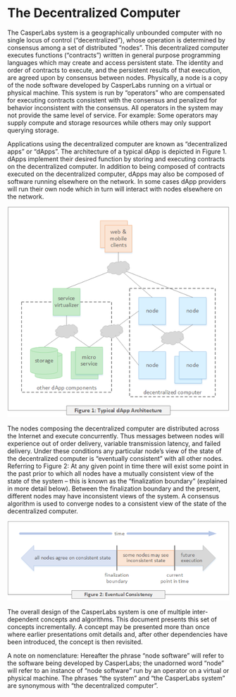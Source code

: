 # The Decentralized Computer

The CasperLabs system is a geographically unbounded computer with no single locus of control (“decentralized”), whose operation is determined by consensus among a set of distributed “nodes”. This decentralized computer executes functions (“contracts”) written in general purpose programming languages which may create and access persistent state. The identity and order of contracts to execute, and the persistent results of that execution, are agreed upon by consensus between nodes. Physically, a node is a copy of the node software developed by CasperLabs running on a virtual or physical machine. This system is run by “operators” who are compensated for executing contracts consistent with the consensus and penalized for behavior inconsistent with the consensus. All operators in the system may not provide the same level of service. For example: Some operators may supply compute and storage resources while others may only support querying storage.

Applications using the decentralized computer are known as “decentralized apps” or “dApps”. The architecture of a typical dApp is depicted in Figure 1. dApps implement their desired function by storing and executing contracts on the decentralized computer. In addition to being composed of contracts executed on the decentralized computer, dApps may also be composed of software running elsewhere on the network. In some cases dApp providers will run their own node which in turn will interact with nodes elsewhere on the network.


![Figure 1: Typical Dapp Architecture](wpFig1dappArch.png)

The nodes composing the decentralized computer are distributed across the Internet and execute concurrently. Thus messages between nodes will experience out of order delivery, variable transmission latency, and failed delivery. Under these conditions any particular node’s view of the state of the decentralized computer is “eventually consistent” with all other nodes. Referring to Figure 2: At any given point in time there will exist some point in the past prior to which all nodes have a mutually consistent view of the state of the system – this is known as the “finalization boundary” (explained in more detail below). Between the finalization boundary and the present, different nodes may have inconsistent views of the system. A consensus algorithm is used to converge nodes to a consistent view of the state of the decentralized computer.


![Figure 2: Eventual Consistency](wpFig2eventualConsistency.png)

The overall design of the CasperLabs system is one of multiple inter-dependent concepts and algorithms. This document presents this set of concepts incrementally. A concept may be presented more than once where earlier presentations omit details and, after other dependencies have been introduced, the concept is then revisited.

A note on nomenclature: Hereafter the phrase “node software” will refer to the software being developed by CasperLabs; the unadorned word “node” will refer to an instance of “node software” run by an operator on a virtual or physical machine. The phrases “the system” and “the CasperLabs system” are synonymous with “the decentralized computer”.
